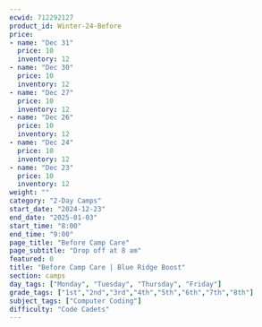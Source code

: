```yaml
---
ecwid: 712292127
product_id: Winter-24-Before
price:
- name: "Dec 31"
  price: 10
  inventory: 12
- name: "Dec 30"
  price: 10
  inventory: 12
- name: "Dec 27"
  price: 10
  inventory: 12
- name: "Dec 26"
  price: 10
  inventory: 12
- name: "Dec 24"
  price: 10
  inventory: 12
- name: "Dec 23"
  price: 10
  inventory: 12
weight: ""
category: "2-Day Camps"
start_date: "2024-12-23"
end_date: "2025-01-03"
start_time: "8:00"
end_time: "9:00"
page_title: "Before Camp Care"
page_subtitle: "Drop off at 8 am"
featured: 0
title: "Before Camp Care | Blue Ridge Boost"
section: camps
day_tags: ["Monday", "Tuesday", "Thursday", "Friday"]
grade_tags: ["1st","2nd","3rd","4th","5th","6th","7th","8th"]
subject_tags: ["Computer Coding"]
difficulty: "Code Cadets"
---
```


